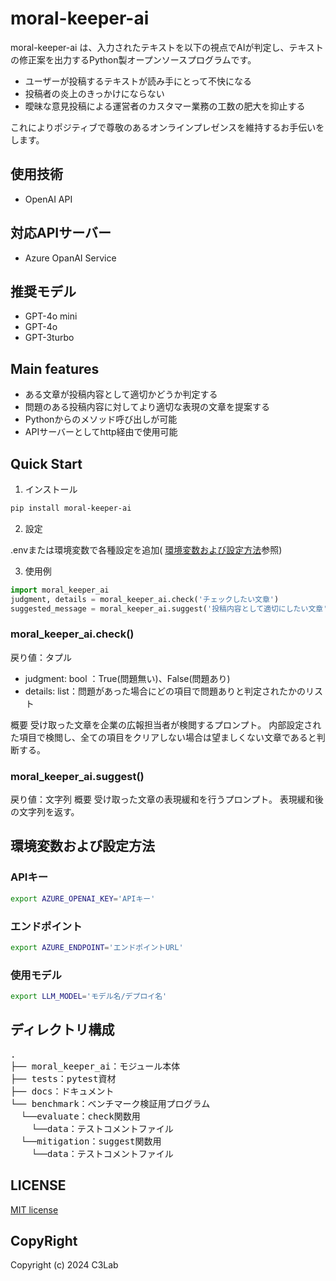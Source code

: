 # moral-keeper-ai

moral-keeper-ai は、入力されたテキストを以下の視点でAIが判定し、テキストの修正案を出力するPython製オープンソースプログラムです。
- ユーザーが投稿するテキストが読み手にとって不快になる
- 投稿者の炎上のきっかけにならない
- 曖昧な意見投稿による運営者のカスタマー業務の工数の肥大を抑止する

これによりポジティブで尊敬のあるオンラインプレゼンスを維持するお手伝いをします。

## 使用技術

- OpenAI API

## 対応APIサーバー

- Azure OpanAI Service

## 推奨モデル

- GPT-4o mini
- GPT-4o
- GPT-3turbo

## Main features

- ある文章が投稿内容として適切かどうか判定する
- 問題のある投稿内容に対してより適切な表現の文章を提案する
- Pythonからのメソッド呼び出しが可能
- APIサーバーとしてhttp経由で使用可能

## Quick Start

1. インストール

```sh
pip install moral-keeper-ai
```

2. 設定

.envまたは環境変数で各種設定を追加( [環境変数および設定方法](#環境変数および設定方法)参照)

3. 使用例

```python
import moral_keeper_ai
judgment, details = moral_keeper_ai.check('チェックしたい文章')
suggested_message = moral_keeper_ai.suggest('投稿内容として適切にしたい文章')
```

### moral_keeper_ai.check()

戻り値：タプル

- judgment: bool ：True(問題無い)、False(問題あり)
- details: list：問題があった場合にどの項目で問題ありと判定されたかのリスト

概要
受け取った文章を企業の広報担当者が検閲するプロンプト。
内部設定された項目で検閲し、全ての項目をクリアしない場合は望ましくない文章であると判断する。

### moral_keeper_ai.suggest()

戻り値：文字列
概要
受け取った文章の表現緩和を行うプロンプト。
表現緩和後の文字列を返す。

## 環境変数および設定方法

### APIキー

```bash
export AZURE_OPENAI_KEY='APIキー'
```

### エンドポイント

```bash
export AZURE_ENDPOINT='エンドポイントURL'
```

### 使用モデル

```bash
export LLM_MODEL='モデル名/デプロイ名'
```

## ディレクトリ構成
<pre>
.  
├── moral_keeper_ai：モジュール本体
├── tests：pytest資材
├── docs：ドキュメント
└── benchmark：ベンチマーク検証用プログラム
  └──evaluate：check関数用
    └──data：テストコメントファイル
  └──mitigation：suggest関数用
    └──data：テストコメントファイル
</pre>

## LICENSE

[MIT license](https://github.com/c-3lab/moral-keeper-ai#MIT-1-ov-file)

## CopyRight

Copyright (c) 2024 C3Lab
